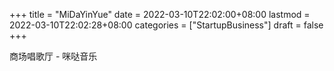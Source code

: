 +++
title = "MiDaYinYue"
date = 2022-03-10T22:02:00+08:00
lastmod = 2022-03-10T22:02:28+08:00
categories = ["StartupBusiness"]
draft = false
+++

商场唱歌厅 - 咪哒音乐